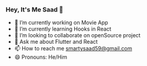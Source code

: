### Hey, It's Me Saad 👋



- 🔭 I’m currently working on Movie App
- 🌱 I’m currently learning Hooks in React
- 👯 I’m looking to collaborate on openSource project
- 💬 Ask me about Flutter and React
- 📫 How to reach me smartysaad59@gmail.com
- 😄 Pronouns: He/Him


